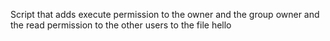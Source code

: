 Script that adds execute permission to the owner and the group owner and the read permission to the other users to the file hello
